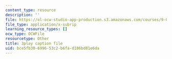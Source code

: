 ```yaml
---
content_type: resource
description: ''
file: https://ol-ocw-studio-app-production.s3.amazonaws.com/courses/9-00sc-introduction-to-psychology-fall-2011/bce5fb30699653c2b6fad186bd81e6da_lBU64nfe8nM.vtt
file_type: application/x-subrip
learning_resource_types: []
ocw_type: OCWFile
resourcetype: Other
title: 3play caption file
uid: bce5fb30-6996-53c2-b6fa-d186bd81e6da
---
```

